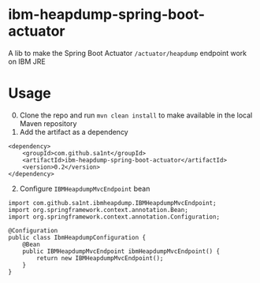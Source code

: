 # ibm-heapdump-spring-boot-actuator
A lib to make the Spring Boot Actuator `/actuator/heapdump` endpoint work on IBM JRE

# Usage

0. Clone the repo and run `mvn clean install` to make available in the local Maven repository
1. Add the artifact as a dependency
```
<dependency>
    <groupId>com.github.sa1nt</groupId>
    <artifactId>ibm-heapdump-spring-boot-actuator</artifactId>
    <version>0.2</version>
</dependency>
```

2. Configure `IBMHeapdumpMvcEndpoint` bean
```
import com.github.sa1nt.ibmheapdump.IBMHeapdumpMvcEndpoint;
import org.springframework.context.annotation.Bean;
import org.springframework.context.annotation.Configuration;

@Configuration
public class IbmHeapdumpConfiguration {
    @Bean
    public IBMHeapdumpMvcEndpoint ibmHeapdumpMvcEndpoint() {
        return new IBMHeapdumpMvcEndpoint();
    }
}
```
